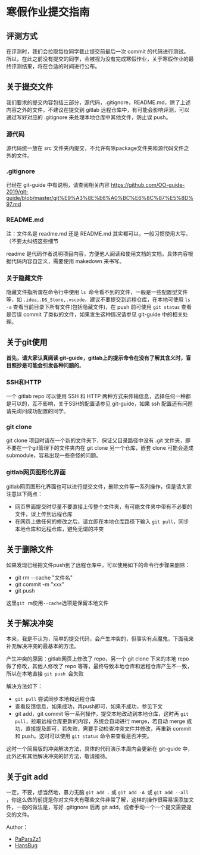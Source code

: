 # 寒假作业提交指南

## 评测方式

在评测时，我们会拉取每位同学截止提交前最后一次 commit 的代码进行测试。所以，在此之前没有提交的同学，会被视为没有完成寒假作业，关于寒假作业的最终评测结果，将在合适的时间进行公布。

## 关于提交文件

我们要求的提交内容包括三部分，源代码，.gitignore，README.md，除了上述内容之外的文件，不建议在提交到 gitlab 远程仓库中，有可能会影响评测，可以通过写好对应的 .gitignore 来处理本地仓库中其他文件，防止误 push。

### 源代码

源代码统一放在 src 文件夹内提交，不允许有除package文件夹和源代码文件之外的文件。

### .gitignore

已经在 git-guide 中有说明，请查阅相关内容 https://github.com/OO-guide-2019/git-guide/blob/master/git%E9%A3%8E%E6%A0%BC%E6%8C%87%E5%8D%97.md

### README.md

注：文件名是 readme.md 还是 README.md 其实都可以，一般习惯使用大写。（不要太纠结这些细节

readme 是代码作者说明项目内容，方便他人阅读和使用文档的文档。具体内容根据代码内容自定义，需要使用 makedown 来书写。

### 关于隐藏文件

隐藏文件指所谓在命令行中使用 `ls `命令看不到的文件，一般是一些配置型文件等，如 `.idea,.DS_Store,.vscode`，建议不要提交到远程仓库，在本地可使用 `ls -a` 查看当前目录下所有文件(包括隐藏文件)，在 push 前可使用 `git status` 查看是否误 commit 了类似的文件，如果发生这种情况请参见 git-guide 中的相关处理。 

## 关于git使用

**首先，请大家认真阅读 git-guide，gitlab上的提示命令在没有了解其含义时，盲目照抄是可能会引发各种问题的**。

### SSH和HTTP

一个 gitlab repo 可以使用 SSH 和 HTTP 两种方式来传输信息，选择任何一种都是可以的，互不影响，关于SSH的配置请参见 git-guide，如果 ssh 配置还有问题请先询问成功配置的同学。

### git clone

git clone 项目时请在一个新的文件夹下，保证父目录路径中没有 .git 文件夹，即不要在一个git管理下的文件夹内在 git clone 另一个仓库，嵌套 clone 可能会造成submodule，容易出现一些奇怪的问题。

### gitlab网页图形化界面

gitlab网页图形化界面也可以进行提交文件，删除文件等一系列操作，但是请大家注意以下两点：

- 网页界面提交时尽量不要直接上传整个文件夹，有可能文件夹中带有不必要的文件，误上传到远程仓库
- 在网页上做任何的修改之后，请立即在本地仓库路径下输入 `git pull`，同步本地仓库和远程仓库，避免无谓的冲突

## 关于删除文件

如果发现已经把文件push到了远程仓库中，可以使用如下的命令行步骤来删除：

- git rm --cache "文件名"
- git commit -m "xxx"
- git push

这里`git rm`使用`--cache`选项是保留本地文件

## 关于解决冲突

本来，我是不认为，简单的提交代码，会产生冲突的，但事实有点魔鬼，下面我来补充解决冲突的最基本的方法。

产生冲突的原因：gitlab网页上修改了 repo，另一个 git clone 下来的本地 repo 做了修改，其他人修改了 repo 等等，最终导致本地仓库和远程仓库产生不一致，所以在本地直接 `git push `会失败

解决方法如下：

- `git pull` 尝试同步本地和远程仓库
- 查看反馈信息，如果成功，再push即可，如果不成功，参见下文
- git add，git commit 等一系列操作，提交本地改动到本地仓库，这时再 `git pull`，拉取远程仓库更新的内容，系统会自动进行 merge，若自动 merge 成功，直接提及即可，若失败，需要手动检查冲突文件并修改，再重新 commit 和 push。这时可以使用 `git status` 命令来查看是否冲突。

这时一个简易版的冲突解决方法，具体的代码演示本周内会更新在 git-guide 中，此外还有其他解决冲突的好方法，敬请接待。

## 关于git add

一定，不要，想当然地，暴力无脑 `git add .` 或 `git add -A `或 `git add --all` ，你这么做的前提是你对文件夹有哪些文件非常了解，这样的操作很容易误添加文件，一般的做法是，写好 .gitignore 后再 git add，或者手动一个一个提交需要提交的文件。



Author：

* [PaParaZz1](mailto:niuyazhe@buaa.edu.cn)
* [HansBug](mailto:hansbug@questionor.cn)

